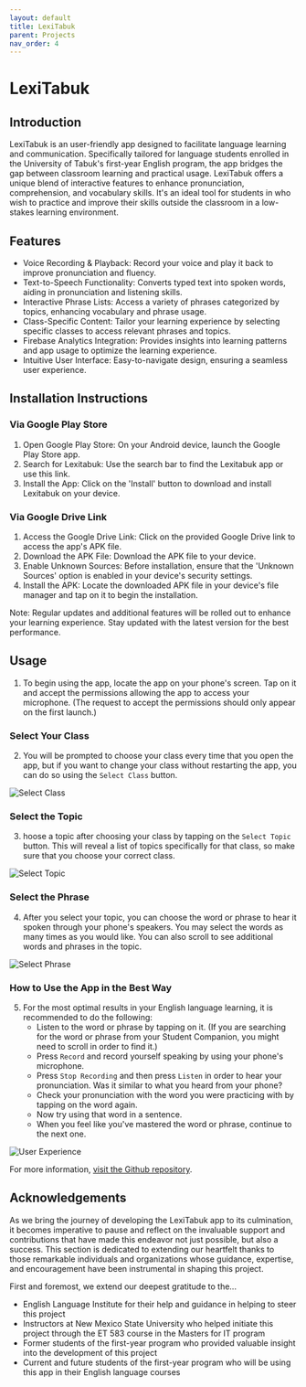 ```yaml
---
layout: default
title: LexiTabuk
parent: Projects
nav_order: 4
---
```


# LexiTabuk

## [](#Introduction) Introduction

LexiTabuk is an user-friendly app designed to facilitate language learning and communication. Specifically tailored for language students enrolled in the University of Tabuk's first-year English program, the app bridges the gap between classroom learning and practical usage. LexiTabuk offers a unique blend of interactive features to enhance pronunciation, comprehension, and vocabulary skills. It's an ideal tool for students in who wish to practice and improve their skills outside the classroom in a low-stakes learning environment.

## [](#Features) Features

*   Voice Recording & Playback: Record your voice and play it back to improve pronunciation and fluency.
*   Text-to-Speech Functionality: Converts typed text into spoken words, aiding in pronunciation and listening skills.
*   Interactive Phrase Lists: Access a variety of phrases categorized by topics, enhancing vocabulary and phrase usage.
*   Class-Specific Content: Tailor your learning experience by selecting specific classes to access relevant phrases and topics.
*   Firebase Analytics Integration: Provides insights into learning patterns and app usage to optimize the learning experience.
*   Intuitive User Interface: Easy-to-navigate design, ensuring a seamless user experience.

## [](#Installation) Installation Instructions

### Via Google Play Store
1. Open Google Play Store: On your Android device, launch the Google Play Store app.
2. Search for Lexitabuk: Use the search bar to find the Lexitabuk app or use this link.
3. Install the App: Click on the 'Install' button to download and install Lexitabuk on your device.

### Via Google Drive Link
1. Access the Google Drive Link: Click on the provided Google Drive link to access the app's APK file.
2. Download the APK File: Download the APK file to your device.
3. Enable Unknown Sources: Before installation, ensure that the 'Unknown Sources' option is enabled in your device's security settings.
4. Install the APK: Locate the downloaded APK file in your device's file manager and tap on it to begin the installation.

Note: Regular updates and additional features will be rolled out to enhance your learning experience. Stay updated with the latest version for the best performance.

## [](#Usage) Usage

1. To begin using the app, locate the app on your phone's screen. Tap on it and accept the permissions allowing the app to access your microphone. (The request to accept the permissions should only appear on the first launch.)

### Select Your Class

2. You will be prompted to choose your class every time that you open the app, but if you want to change your class without restarting the app, you can do so using the `Select Class` button.

![Select Class](/assets/gifs/select_class(cropped).gif)

### Select the Topic

3. hoose a topic after choosing your class by tapping on the `Select Topic` button. This will reveal a list of topics specifically for that class, so make sure that you choose your correct class.

![Select Topic](/assets/gifs/select_topic(cropped).gif)

### Select the Phrase

4. After you select your topic, you can choose the word or phrase to hear it spoken through your phone's speakers. You may select the words as many times as you would like. You can also scroll to see additional words and phrases in the topic.

![Select Phrase](/assets/gifs/select_phrase(cropped).gif)

### How to Use the App in the Best Way

5. For the most optimal results in your English language learning, it is recommended to do the following:
    *   Listen to the word or phrase by tapping on it. (If you are searching for the word or phrase from your Student Companion, you might need to scroll in order to find it.)
    *   Press `Record` and record yourself speaking by using your phone's microphone.
    *   Press `Stop Recording` and then press `Listen` in order to hear your pronunciation. Was it similar to what you heard from your phone?
    *   Check your pronunciation with the word you were practicing with by tapping on the word again.
    *   Now try using that word in a sentence.
    *   When you feel like you've mastered the word or phrase, continue to the next one.

![User Experience](/assets/gifs/user_experience(cropped).gif)

For more information, [visit the Github repository](https://github.com/perplexedstepan/lexitabuk).

## [](#Acknowledgments) Acknowledgements

As we bring the journey of developing the LexiTabuk app to its culmination, it becomes imperative to pause and reflect on the invaluable support and contributions that have made this endeavor not just possible, but also a success. This section is dedicated to extending our heartfelt thanks to those remarkable individuals and organizations whose guidance, expertise, and encouragement have been instrumental in shaping this project.

First and foremost, we extend our deepest gratitude to the...
*   English Language Institute for their help and guidance in helping to steer this project
*   Instructors at New Mexico State University who helped initiate this project through the ET 583 course in the Masters for IT program
*   Former students of the first-year program who provided valuable insight into the development of this project
*   Current and future students of the first-year program who will be using this app in their English language courses
